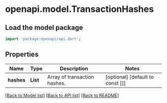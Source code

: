 # openapi.model.TransactionHashes

## Load the model package
```dart
import 'package:openapi/api.dart';
```

## Properties
Name | Type | Description | Notes
------------ | ------------- | ------------- | -------------
**hashes** | **List<String>** | Array of transaction hashes. | [optional] [default to const []]

[[Back to Model list]](../README.md#documentation-for-models) [[Back to API list]](../README.md#documentation-for-api-endpoints) [[Back to README]](../README.md)


